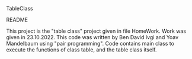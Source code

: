 TableClass

README

This project is the "table class" project given in file HomeWork.
Work was given in 23.10.2022.
This code was written by Ben David Ivgi and Yoav Mandelbaum using "pair programming".
Code contains main class to execute the functions of class table, and the table class itself.
